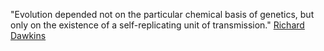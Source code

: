 

"Evolution depended not on the particular chemical basis of genetics, but only on the existence of a self-replicating unit of transmission." [Richard Dawkins](https://en.wikipedia.org/wiki/Richard_Dawkins)
